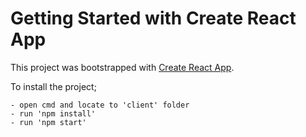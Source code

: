 # Getting Started with Create React App

This project was bootstrapped with [Create React App](https://github.com/facebook/create-react-app).

To install the project;

    - open cmd and locate to 'client' folder
    - run 'npm install'
    - run 'npm start'
